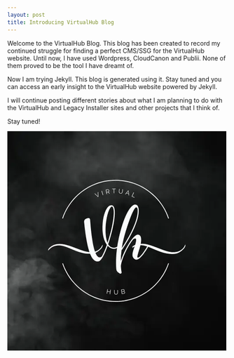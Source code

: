 ```yaml
---
layout: post
title: Introducing VirtualHub Blog
---
```


Welcome to the VirtualHub Blog. This blog has been created to record my continued struggle for finding a perfect CMS/SSG for the VirtualHub website. Until now, I have used Wordpress, CloudCanon and Publii. None of them proved to be the tool I have dreamt of.

Now I am trying Jekyll. This blog is generated using it. Stay tuned and you can access an early insight to the VirtualHub website powered by Jekyll.

I will continue posting different stories about what I am planning to do with the VirtualHub and Legacy Installer sites and other projects that I think of.

Stay tuned!

![VirtualHub Logo](/assets/2022/August/11/VirtualHub.webp)
